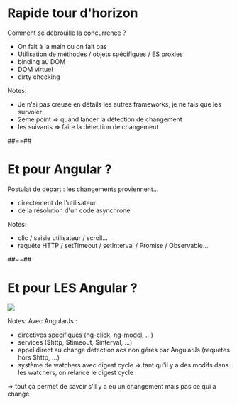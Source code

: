 # Rapide tour d'horizon

Comment se débrouille la concurrence ?

- On fait à la main ou on fait pas
- Utilisation de méthodes / objets spécifiques / ES proxies
- binding au DOM
- DOM virtuel
- dirty checking
<!-- .element: class="list-fragment" -->

Notes:

- Je n'ai pas creusé en détails les autres frameworks, je ne fais que les survoler
- 2eme point => quand lancer la détection de changement
- les suivants => faire la détection de changement

##==##

# Et pour Angular ?

Postulat de départ : les changements proviennent...

- directement de l'utilisateur
- de la résolution d'un code asynchrone
<!-- .element: class="list-fragment" -->

Notes:

- clic / saisie utilisateur / scroll...
- requête HTTP / setTimeout / setInterval / Promise / Observable...

##==##

# Et pour LES Angular ?

<div class="full-center">
 <img src="./assets/images/angularjs-to-angular.png">
</div>

Notes:
Avec AngularJs :

- directives specifiques (ng-click, ng-model, ...)
- services ($http, $timeout, $interval, ...)
- appel direct au change detection acs non gérés par AngularJs (requetes hors $http, ...)
- système de watchers avec digest cycle => tant qu'il y a des modifs dans les watchers, on relance le digest cycle

=> tout ça permet de savoir s'il y a eu un changement mais pas ce qui a changé
